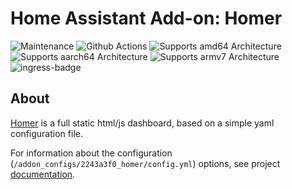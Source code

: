 # Home Assistant Add-on: Homer

![Maintenance](https://img.shields.io/maintenance/yes/2024.svg)
![Github Actions](https://github.com/Eskander/ha-addon-homer/actions/workflows/builder.yaml/badge.svg?branch=main)
![Supports amd64 Architecture](https://img.shields.io/badge/amd64-yes-green.svg)
![Supports aarch64 Architecture](https://img.shields.io/badge/aarch64-yes-green.svg)
![Supports armv7 Architecture](https://img.shields.io/badge/armv7-yes-green.svg)
![ingress-badge](https://img.shields.io/badge/-ingress-blueviolet.svg?logo=cliqz&logoColor=white)

## About

[Homer](https://github.com/bastienwirtz/homer) is a full static html/js dashboard, based on a simple yaml configuration file.

For information about the configuration (`/addon_configs/2243a3f0_homer/config.yml`) options, see project [documentation](https://github.com/bastienwirtz/homer/blob/main/docs/configuration.md).
